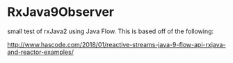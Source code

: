 # RxJava9Observer
small test of rxJava2 using Java Flow.
This is based off of the following:

http://www.hascode.com/2018/01/reactive-streams-java-9-flow-api-rxjava-and-reactor-examples/
